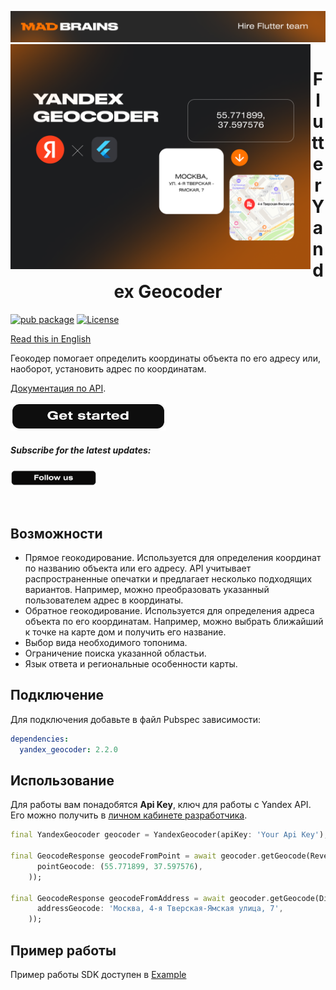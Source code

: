 <a href="https://madbrains.ru/?utm_source=gthb"><img src="docs/banner.png"></a>
<img align="left" src="docs/banner_geocoder.png" width="480" height="360" /></a>

<h1 align="center">Flutter Yandex Geocoder</h1>

[![pub package](https://img.shields.io/pub/v/yandex_geocoder.svg)](https://pub.dartlang.org/packages/yandex_geocoder)
[![License](https://img.shields.io/badge/license-MIT-blue.svg)](https://opensource.org/licenses/MIT)

[Read this in English](README.md)

Геокодер помогает определить координаты объекта по его адресу или, наоборот, установить адрес по координатам.

[Документация по API][documentation].

<a href="https://madbrains.ru/?utm_source=gthb">
<img src="docs/Get started_stroke.png" width="249" height="45"></a>
</p>

<p><h5>Subscribe for the latest updates:</h5>
<a href="https://github.com/MadBrains" >
<img src="docs/Follow us_stroke.png" width="138" height="26"></a></p>
</br>

## Возможности
* Прямое геокодирование. Используется для определения координат по названию объекта или его адресу. API учитывает распространенные опечатки и предлагает несколько подходящих вариантов. Например, можно преобразовать указанный пользователем адрес в координаты.
* Обратное геокодирование. Используется для определения адреса объекта по его координатам. Например, можно выбрать ближайший к точке на карте дом и получить его название.
* Выбор вида необходимого топонима.
* Ограничение поиска указанной областьи.
* Язык ответа и региональные особенности карты.

## Подключение
Для подключения добавьте в файл Pubspec зависимости:
```yaml
dependencies:
  yandex_geocoder: 2.2.0
```

## Использование
Для работы вам понадобятся **Api Key**, ключ для работы с Yandex API. Его можно получить в [личном кабинете разработчика][account].

```dart
final YandexGeocoder geocoder = YandexGeocoder(apiKey: 'Your Api Key');

final GeocodeResponse geocodeFromPoint = await geocoder.getGeocode(ReverseGeocodeRequest(
      pointGeocode: (55.771899, 37.597576),
    ));

final GeocodeResponse geocodeFromAddress = await geocoder.getGeocode(DirectGeocodeRequest(
      addressGeocode: 'Москва, 4-я Тверская-Ямская улица, 7',
    ));
```

## Пример работы
Пример работы SDK доступен в [Example][example]

[documentation]: https://yandex.ru/dev/maps/geocoder/doc/desc/concepts/about.html
[account]: https://developer.tech.yandex.ru/?from=geocoder
[example]: https://github.com/MadBrains/Yandex-Geocoder-Flutter/tree/main/example/